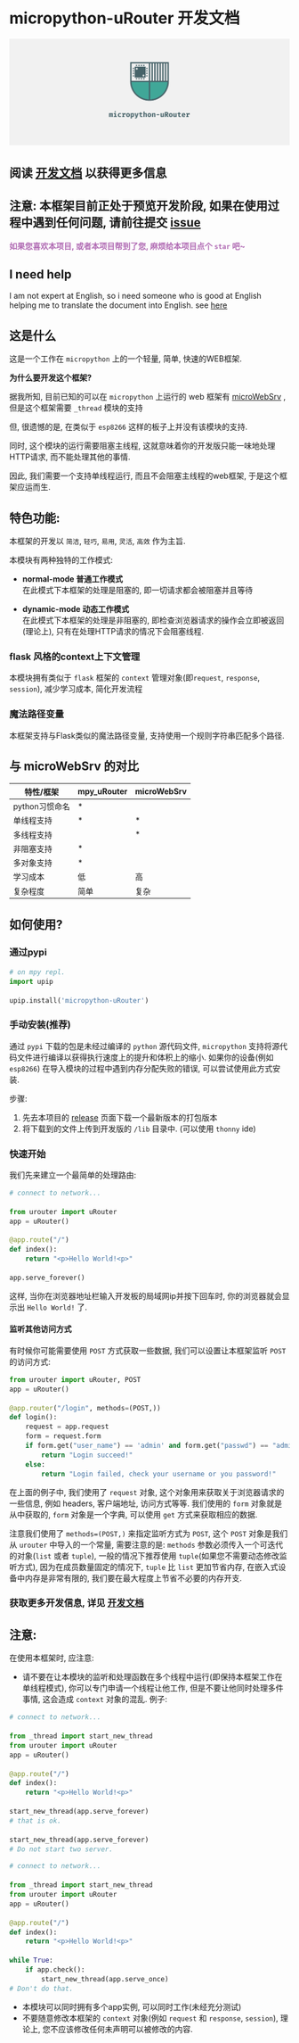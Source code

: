# micropython-uRouter 开发文档

![LOGO](/staitcs/logo/facebook_cover_photo_2.png)

## 阅读 [开发文档](https://urouter.m-jay.cn) 以获得更多信息

## 注意: 本框架目前正处于预览开发阶段, 如果在使用过程中遇到任何问题, 请前往提交 [issue](https://github.com/Li-Lian1069/micropython-urouter/issue)

<span style="color: #B06AB3"><strong>
如果您喜欢本项目, 或者本项目帮到了您, 麻烦给本项目点个 `star` 吧~</strong>
</span>

## I need help
I am not expert at English, so i need someone who is good at English helping me to translate the document into English. see [here](/contribute)

## 这是什么

这是一个工作在 `micropython` 上的一个轻量, 简单, 快速的WEB框架.

**为什么要开发这个框架?**

据我所知, 目前已知的可以在 `micropython` 上运行的 web 框架有 [microWebSrv](https://github.com/jczic/MicroWebSrv) , 但是这个框架需要 `_thread` 模块的支持

但, 很遗憾的是, 在类似于 `esp8266` 这样的板子上并没有该模块的支持.

同时, 这个模块的运行需要阻塞主线程, 这就意味着你的开发版只能一味地处理HTTP请求, 而不能处理其他的事情.

因此, 我们需要一个支持单线程运行, 而且不会阻塞主线程的web框架, 于是这个框架应运而生.

## 特色功能:
本框架的开发以 `简洁`, `轻巧`, `易用`, `灵活`, `高效` 作为主旨.  

本模块有两种独特的工作模式:
- **normal-mode 普通工作模式**  
在此模式下本框架的处理是阻塞的, 即一切请求都会被阻塞并且等待  

- **dynamic-mode 动态工作模式**  
在此模式下本框架的处理是非阻塞的, 即检查浏览器请求的操作会立即被返回(理论上), 只有在处理HTTP请求的情况下会阻塞线程.  

### flask 风格的context上下文管理
本模块拥有类似于 `flask` 框架的 `context` 管理对象(即`request`, `response`, `session`), 减少学习成本, 简化开发流程  

### 魔法路径变量
本框架支持与Flask类似的魔法路径变量, 支持使用一个规则字符串匹配多个路径.

## 与 microWebSrv 的对比

| 特性/框架      | mpy_uRouter | microWebSrv |
| -------------- | ----------- | ----------- |
| python习惯命名 | *           |             |
| 单线程支持     | *           | *           |
| 多线程支持     |            | *           |
| 非阻塞支持     | *           |             |
| 多对象支持     | *           |             |
| 学习成本       | 低          | 高          |
| 复杂程度       | 简单        | 复杂        |

## 如何使用?
### 通过pypi
```python
# on mpy repl.
import upip

upip.install('micropython-uRouter')
```

### 手动安装(推荐)
通过 `pypi` 下载的包是未经过编译的 `python` 源代码文件, `micropython` 支持将源代码文件进行编译以获得执行速度上的提升和体积上的缩小. 如果你的设备(例如`esp8266`) 在导入模块的过程中遇到内存分配失败的错误, 可以尝试使用此方式安装.

步骤:  
1. 先去本项目的 [release](https://github.com/Li-Lian1069/micropython-urouter/releases) 页面下载一个最新版本的打包版本
2. 将下载到的文件上传到开发版的 `/lib` 目录中. (可以使用 `thonny` ide)

### 快速开始
我们先来建立一个最简单的处理路由:
```python
# connect to network...

from urouter import uRouter
app = uRouter()

@app.route("/")
def index():
    return "<p>Hello World!<p>"

app.serve_forever()
```
这样, 当你在浏览器地址栏输入开发板的局域网ip并按下回车时, 你的浏览器就会显示出 `Hello World!` 了.

#### 监听其他访问方式
有时候你可能需要使用 `POST` 方式获取一些数据, 我们可以设置让本框架监听 `POST` 的访问方式:
```python
from urouter import uRouter, POST
app = uRouter()

@app.router("/login", methods=(POST,))
def login():
    request = app.request
    form = request.form
    if form.get("user_name") == 'admin' and form.get("passwd") == "admin":
        return "Login succeed!"
    else:
        return "Login failed, check your username or you password!"
```
在上面的例子中, 我们使用了 `request` 对象, 这个对象用来获取关于浏览器请求的一些信息, 例如 headers, 客户端地址, 访问方式等等. 我们使用的 `form` 对象就是从中获取的, `form` 对象是一个字典, 可以使用 `get` 方式来获取相应的数据.

注意我们使用了 `methods=(POST,)` 来指定监听方式为 `POST`, 这个 `POST` 对象是我们从 `urouter` 中导入的一个常量, 需要注意的是: `methods` 参数必须传入一个可迭代的对象(`list` 或者  `tuple`), 一般的情况下推荐使用 `tuple`(如果您不需要动态修改监听方式), 因为在成员数量固定的情况下, `tuple` 比 `list` 更加节省内存, 在嵌入式设备中内存是非常有限的, 我们要在最大程度上节省不必要的内存开支.


### 获取更多开发信息, 详见 [开发文档](https://urouter.m-jay.cn)

## 注意:
在使用本框架时, 应注意:
- 请不要在让本模块的监听和处理函数在多个线程中运行(即保持本框架工作在单线程模式), 你可以专门申请一个线程让他工作, 但是不要让他同时处理多件事情, 这会造成 `context` 对象的混乱.
例子:
```python
# connect to network...

from _thread import start_new_thread
from urouter import uRouter
app = uRouter()

@app.route("/")
def index():
    return "<p>Hello World!<p>"

start_new_thread(app.serve_forever)
# that is ok.

start_new_thread(app.serve_forever)
# Do not start two server.
```

```python
# connect to network...

from _thread import start_new_thread
from urouter import uRouter
app = uRouter()

@app.route("/")
def index():
    return "<p>Hello World!<p>"

while True:
    if app.check():
        start_new_thread(app.serve_once)
# Don't do that.
```
- 本模块可以同时拥有多个app实例, 可以同时工作(未经充分测试)
- 不要随意修改本框架的 `context` 对象(例如 `request` 和 `response`, `session`), 理论上, 您不应该修改任何未声明可以被修改的内容.


